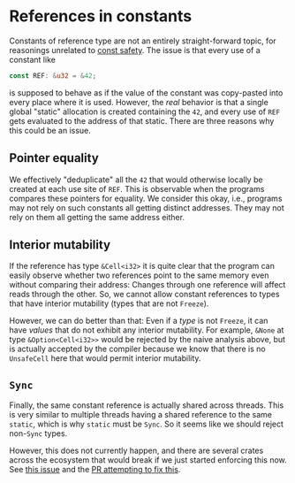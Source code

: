 # References in constants

Constants of reference type are not an entirely straight-forward topic, for
reasonings unrelated to [const safety](const_safety.md).  The issue is that
every use of a constant like
```rust
const REF: &u32 = &42;
```
is supposed to behave as if the value of the constant was copy-pasted into every
place where it is used.  However, the *real* behavior is that a single global
"static" allocation is created containing the `42`, and every use of `REF` gets
evaluated to the address of that static.  There are three reasons why this could
be an issue.

## Pointer equality

We effectively "deduplicate" all the `42` that would otherwise locally be
created at each use site of `REF`.  This is observable when the programs
compares these pointers for equality.  We consider this okay, i.e., programs may
not rely on such constants all getting distinct addresses.  They may not rely on
them all getting the same address either.

## Interior mutability

If the reference has type `&Cell<i32>` it is quite clear that the program can
easily observe whether two references point to the same memory even without
comparing their address: Changes through one reference will affect reads through
the other.  So, we cannot allow constant references to types that have interior
mutability (types that are not `Freeze`).

However, we can do better than that: Even if a *type* is not `Freeze`, it can
have *values* that do not exhibit any interior mutability.  For example, `&None`
at type `&Option<Cell<i32>>` would be rejected by the naive analysis above, but
is actually accepted by the compiler because we know that there is no
`UnsafeCell` here that would permit interior mutability.

## `Sync`

Finally, the same constant reference is actually shared across threads.  This is
very similar to multiple threads having a shared reference to the same `static`,
which is why `static` must be `Sync`.  So it seems like we should reject
non-`Sync` types.

However, this does not currently happen, and there are several crates across the
ecosystem that would break if we just started enforcing this now. See
[this issue](https://github.com/rust-lang/rust/issues/49206) and the
[PR attempting to fix this](https://github.com/rust-lang/rust/pull/54424/).
